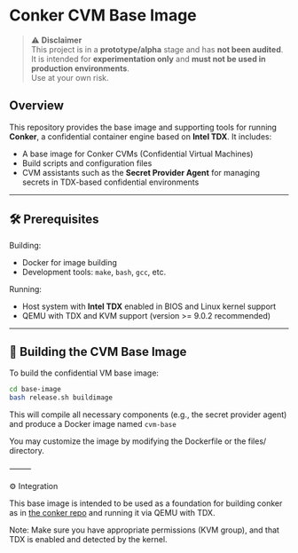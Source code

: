 # Conker CVM Base Image

> ⚠️ **Disclaimer**  
> This project is in a **prototype/alpha** stage and has **not been audited**.  
> It is intended for **experimentation only** and **must not be used in production environments**.  
> Use at your own risk.

## Overview

This repository provides the base image and supporting tools for running **Conker**, a confidential container engine based on **Intel TDX**. It includes:

- A base image for Conker CVMs (Confidential Virtual Machines)
- Build scripts and configuration files
- CVM assistants such as the **Secret Provider Agent** for managing secrets in TDX-based confidential environments

---

## 🛠 Prerequisites

Building:
- Docker for image building
- Development tools: `make`, `bash`, `gcc`, etc.

Running:
- Host system with **Intel TDX** enabled in BIOS and Linux kernel support
- QEMU with TDX and KVM support (version >= 9.0.2 recommended)

---

## 🚀 Building the CVM Base Image

To build the confidential VM base image:

```bash
cd base-image
bash release.sh buildimage
```

This will compile all necessary components (e.g., the secret provider agent) and produce a Docker image named ```cvm-base```

You may customize the image by modifying the Dockerfile or the files/ directory.

⸻

⚙️ Integration

This base image is intended to be used as a foundation for building conker as in [the conker repo](https://github.com/iExecBlockchainComputing/xTDX) and running it via QEMU with TDX. 

Note: Make sure you have appropriate permissions (KVM group), and that TDX is enabled and detected by the kernel.